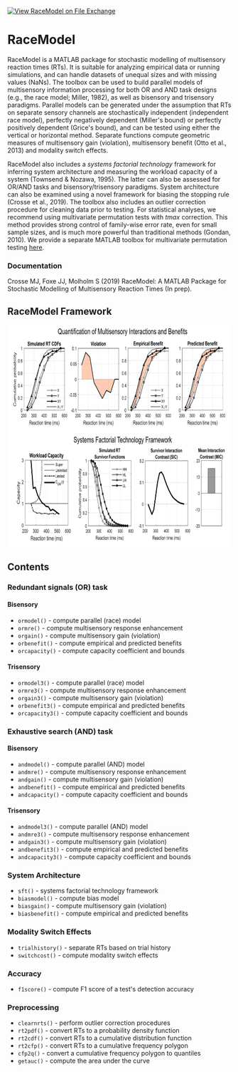 
[![View RaceModel on File Exchange](https://www.mathworks.com/matlabcentral/images/matlab-file-exchange.svg)](https://www.mathworks.com/matlabcentral/fileexchange/71559-racemodel)

# RaceModel
RaceModel is a MATLAB package for stochastic modelling of multisensory reaction times (RTs). It is suitable for analyzing empirical data or running simulations, and can handle datasets of unequal sizes and with missing values (NaNs). The toolbox can be used to build parallel models of multisensory information processing for both OR and AND task designs (e.g., the race model; Miller, 1982), as well as bisensory and trisensory paradigms. Parallel models can be generated under the assumption that RTs on separate sensory channels are stochastically independent (independent race model), perfectly negatively dependent (Miller's bound) or perfectly positively dependent (Grice's bound), and can be tested using either the vertical or horizontal method. Separate functions compute geometric measures of multisensory gain (violation), multisensory benefit (Otto et al., 2013) and modality switch effects.

RaceModel also includes a *systems factorial technology* framework for inferring system architecture and measuring the workload capacity of a system (Townsend & Nozawa, 1995). The latter can also be assessed for OR/AND tasks and bisensory/trisensory paradigms. System architecture can also be examined using a novel framework for biasing the stopping rule (Crosse et al., 2019). The toolbox also includes an outlier correction procedure for cleaning data prior to testing. For statistical analyses, we recommend using multivariate permutation tests with *tmax* correction. This method provides strong control of family-wise error rate, even for small sample sizes, and is much more powerful than traditional methods (Gondan, 2010). We provide a separate MATLAB toolbox for multivariate permutation testing [here](https://github.com/mickcrosse/PERMUTOOLS "PERMUTOOLS").

### Documentation
Crosse MJ, Foxe JJ, Molholm S (2019) RaceModel: A MATLAB Package for Stochastic Modelling of Multisensory Reaction Times (In prep).

## RaceModel Framework
<img src="doc/RaceModel_Framework.png" width="800" height="500">

## Contents
### Redundant signals (OR) task
#### Bisensory
* `ormodel()` - compute parallel (race) model
* `ormre()` - compute multisensory response enhancement
* `orgain()` - compute multisensory gain (violation)
* `orbenefit()` - compute empirical and predicted benefits
* `orcapacity()` - compute capacity coefficient and bounds
 
#### Trisensory
* `ormodel3()` - compute parallel (race) model
* `ormre3()` - compute multisensory response enhancement
* `orgain3()` - compute multisensory gain (violation)
* `orbenefit3()` - compute empirical and predicted benefits
* `orcapacity3()` - compute capacity coefficient and bounds

### Exhaustive search (AND) task
#### Bisensory
* `andmodel()` - compute parallel (AND) model
* `andmre()` - compute multisensory response enhancement
* `andgain()` - compute multisensory gain (violation)
* `andbenefit()` - compute empirical and predicted benefits
* `andcapacity()` - compute capacity coefficient and bounds

#### Trisensory
* `andmodel3()` - compute parallel (AND) model
* `andmre3()` - compute multisensory response enhancement
* `andgain3()` - compute multisensory gain (violation)
* `andbenefit3()` - compute empirical and predicted benefits
* `andcapacity3()` - compute capacity coefficient and bounds

### System Architecture
* `sft()` - systems factorial technology framework
* `biasmodel()` - compute bias model
* `biasgain()` - compute multisensory gain (violation)
* `biasbenefit()` - compute empirical and predicted benefits
 
### Modality Switch Effects
* `trialhistory()` - separate RTs based on trial history
* `switchcost()` - compute modality switch effects

### Accuracy
* `f1score()` - compute F1 score of a test's detection accuracy
 
### Preprocessing
* `clearnrts()` - perform outlier correction procedures
* `rt2pdf()` - convert RTs to a probability density function
* `rt2cdf()` - convert RTs to a cumulative distribution function
* `rt2cfp()` - convert RTs to a cumulative frequency polygon 
* `cfp2q()` - convert a cumulative frequency polygon to quantiles
* `getauc()` - compute the area under the curve
